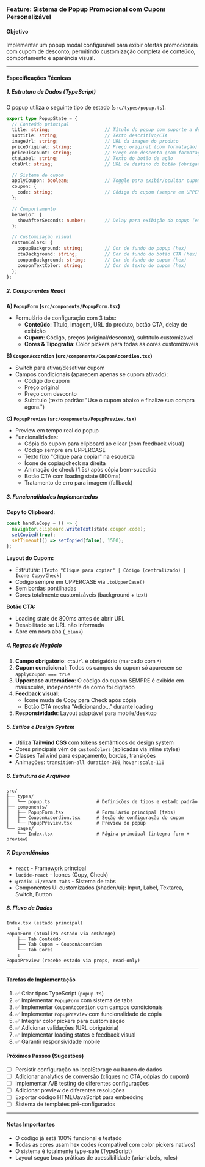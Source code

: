 ### **Feature: Sistema de Popup Promocional com Cupom Personalizável**

#### **Objetivo**
Implementar um popup modal configurável para exibir ofertas promocionais com cupom de desconto, permitindo customização completa de conteúdo, comportamento e aparência visual.

---

#### **Especificações Técnicas**

##### **1. Estrutura de Dados (TypeScript)**

O popup utiliza o seguinte tipo de estado (`src/types/popup.ts`):

```typescript
export type PopupState = {
  // Conteúdo principal
  title: string;                    // Título do popup com suporte a destaque de preços
  subtitle: string;                 // Texto descritivo/CTA
  imageUrl: string;                 // URL da imagem do produto
  priceOriginal: string;            // Preço original (com formatação)
  priceDiscount: string;            // Preço com desconto (com formatação)
  ctaLabel: string;                 // Texto do botão de ação
  ctaUrl: string;                   // URL de destino do botão (obrigatório)

  // Sistema de cupom
  applyCoupon: boolean;             // Toggle para exibir/ocultar cupom
  coupon: {
    code: string;                   // Código do cupom (sempre em UPPERCASE na exibição)
  };

  // Comportamento
  behavior: {
    showAfterSeconds: number;       // Delay para exibição do popup (em segundos)
  };

  // Customização visual
  customColors: {
    popupBackground: string;        // Cor de fundo do popup (hex)
    ctaBackground: string;          // Cor de fundo do botão CTA (hex)
    couponBackground: string;       // Cor de fundo do cupom (hex)
    couponTextColor: string;        // Cor do texto do cupom (hex)
  };
};
```

##### **2. Componentes React**

**A) `PopupForm` (`src/components/PopupForm.tsx`)**
- Formulário de configuração com 3 tabs:
  - **Conteúdo**: Título, imagem, URL do produto, botão CTA, delay de exibição
  - **Cupom**: Código, preços (original/desconto), subtítulo customizável
  - **Cores & Tipografia**: Color pickers para todas as cores customizáveis

**B) `CouponAccordion` (`src/components/CouponAccordion.tsx`)**
- Switch para ativar/desativar cupom
- Campos condicionais (aparecem apenas se cupom ativado):
  - Código do cupom
  - Preço original
  - Preço com desconto
  - Subtítulo (texto padrão: "Use o cupom abaixo e finalize sua compra agora.")

**C) `PopupPreview` (`src/components/PopupPreview.tsx`)**
- Preview em tempo real do popup
- Funcionalidades:
  - Cópia do cupom para clipboard ao clicar (com feedback visual)
  - Código sempre em UPPERCASE
  - Texto fixo "Clique para copiar" na esquerda
  - Ícone de copiar/check na direita
  - Animação de check (1.5s) após cópia bem-sucedida
  - Botão CTA com loading state (800ms)
  - Tratamento de erro para imagem (fallback)

##### **3. Funcionalidades Implementadas**

**Copy to Clipboard:**
```typescript
const handleCopy = () => {
  navigator.clipboard.writeText(state.coupon.code);
  setCopied(true);
  setTimeout(() => setCopied(false), 1500);
};
```

**Layout do Cupom:**
- Estrutura: `[Texto "Clique para copiar" | Código (centralizado) | Ícone Copy/Check]`
- Código sempre em UPPERCASE via `.toUpperCase()`
- Sem bordas pontilhadas
- Cores totalmente customizáveis (background + text)

**Botão CTA:**
- Loading state de 800ms antes de abrir URL
- Desabilitado se URL não informada
- Abre em nova aba (`_blank`)

##### **4. Regras de Negócio**

1. **Campo obrigatório**: `ctaUrl` é obrigatório (marcado com `*`)
2. **Cupom condicional**: Todos os campos do cupom só aparecem se `applyCoupon === true`
3. **Uppercase automático**: O código do cupom SEMPRE é exibido em maiúsculas, independente de como foi digitado
4. **Feedback visual**: 
   - Ícone muda de Copy para Check após cópia
   - Botão CTA mostra "Adicionando…" durante loading
5. **Responsividade**: Layout adaptável para mobile/desktop

##### **5. Estilos e Design System**

- Utiliza **Tailwind CSS** com tokens semânticos do design system
- Cores principais vêm de `customColors` (aplicadas via inline styles)
- Classes Tailwind para espaçamento, bordas, transições
- Animações: `transition-all duration-300`, `hover:scale-110`

##### **6. Estrutura de Arquivos**

```
src/
├── types/
│   └── popup.ts                 # Definições de tipos e estado padrão
├── components/
│   ├── PopupForm.tsx            # Formulário principal (tabs)
│   ├── CouponAccordion.tsx      # Seção de configuração do cupom
│   └── PopupPreview.tsx         # Preview do popup
└── pages/
    └── Index.tsx                # Página principal (integra form + preview)
```

##### **7. Dependências**

- `react` - Framework principal
- `lucide-react` - Ícones (Copy, Check)
- `@radix-ui/react-tabs` - Sistema de tabs
- Componentes UI customizados (shadcn/ui): Input, Label, Textarea, Switch, Button

##### **8. Fluxo de Dados**

```
Index.tsx (estado principal)
    ↓
PopupForm (atualiza estado via onChange)
    ├── Tab Conteúdo
    ├── Tab Cupom → CouponAccordion
    └── Tab Cores
    ↓
PopupPreview (recebe estado via props, read-only)
```

---

#### **Tarefas de Implementação**

1. ✅ Criar tipos TypeScript (`popup.ts`)
2. ✅ Implementar `PopupForm` com sistema de tabs
3. ✅ Implementar `CouponAccordion` com campos condicionais
4. ✅ Implementar `PopupPreview` com funcionalidade de cópia
5. ✅ Integrar color pickers para customização
6. ✅ Adicionar validações (URL obrigatória)
7. ✅ Implementar loading states e feedback visual
8. ✅ Garantir responsividade mobile

#### **Próximos Passos (Sugestões)**

- [ ] Persistir configuração no localStorage ou banco de dados
- [ ] Adicionar analytics de conversão (cliques no CTA, cópias do cupom)
- [ ] Implementar A/B testing de diferentes configurações
- [ ] Adicionar preview de diferentes resoluções
- [ ] Exportar código HTML/JavaScript para embedding
- [ ] Sistema de templates pré-configurados

---

#### **Notas Importantes**

- O código já está 100% funcional e testado
- Todas as cores usam hex codes (compatível com color pickers nativos)
- O sistema é totalmente type-safe (TypeScript)
- Layout segue boas práticas de acessibilidade (aria-labels, roles)
